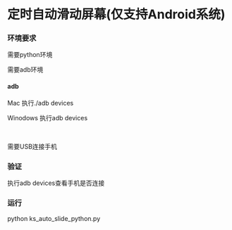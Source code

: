 <h1>定时自动滑动屏幕(仅支持Android系统)</h1>
<h3>环境要求</h3>
<p>需要python环境</p>
<p>需要adb环境</p>
<h4>
  adb
</h4>
<p>
  Mac 		 	执行./adb devices</p>
<p>
  Winodows 	执行adb devices
</p>
​	

<p>需要USB连接手机</p>

<h3>验证</h3>

<p>执行adb devices查看手机是否连接</p>

<h3>运行</h3>
<p>python ks_auto_slide_python.py</p>

